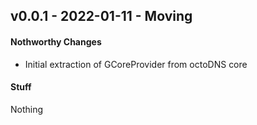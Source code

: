 ## v0.0.1 - 2022-01-11 - Moving

#### Nothworthy Changes

* Initial extraction of GCoreProvider from octoDNS core

#### Stuff

Nothing
